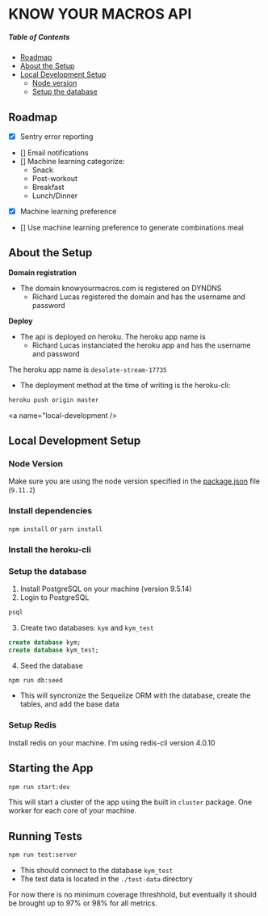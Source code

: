# KNOW YOUR MACROS API

##### Table of Contents
* [Roadmap](#roadmap)
* [About the Setup](#about-the-setup)
* [Local Development Setup](#local-development)
  * [Node version](#local-dev-node-version)
  * [Setup the database](#local-dev-database)


<a name="roadmap" />

## Roadmap

- [x] Sentry error reporting
- [] Email notifications
- [] Machine learning categorize:
  - Snack
  - Post-workout
  - Breakfast
  - Lunch/Dinner
- [x] Machine learning preference
- [] Use machine learning preference to generate combinations meal

<a name="about-the-setup" />

## About the Setup

**Domain registration**

* The domain knowyourmacros.com is registered on DYNDNS
  * Richard Lucas registered the domain and has the username and password

**Deploy**

* The api is deployed on heroku. The heroku app name is
  * Richard Lucas instanciated the heroku app and has the username and password

 The heroku app name is `desolate-stream-17735`

* The deployment method at the time of writing is the heroku-cli:
```bash
heroku push origin master
```

<a name="local-development />

## Local Development Setup

<a name="local-dev-node-version" />

### Node Version

Make sure you are using the node version specified in the [package.json](./package.json) file (`9.11.2`)

### Install dependencies

`npm install` or `yarn install`

<a name="local-dev-database" />

### Install the heroku-cli

### Setup the database

1. Install PostgreSQL on your machine (version 9.5.14)
2. Login to PostgreSQL
```bash
psql
```
3. Create two databases: `kym` and `kym_test`
```sql
create database kym;
create database kym_test;
```
4. Seed the database
```bash
npm run db:seed
```
  * This will syncronize the Sequelize ORM with the database, create the tables, and add the base data

### Setup Redis

Install redis on your machine. I'm using redis-cli version 4.0.10

## Starting the App

```bash
npm run start:dev
```
This will start a cluster of the app using the built in `cluster` package. One worker for each core of your machine.

## Running Tests

```bash
npm run test:server
```
* This should connect to the database `kym_test`
* The test data is located in the `./test-data` directory

For now there is no minimum coverage threshhold, but eventually it should be brought up to 97% or 98% for all metrics.

